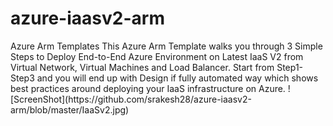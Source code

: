 # azure-iaasv2-arm
<html>
Azure Arm Templates
This Azure Arm Template walks you through 3 Simple Steps to Deploy End-to-End Azure Environment on Latest IaaS V2 from Virtual Network, Virtual Machines and Load Balancer.
Start from Step1-Step3 and you will end up with Design if fully automated way which shows best practices around deploying your IaaS infrastructure on Azure.
![ScreenShot](https://github.com/srakesh28/azure-iaasv2-arm/blob/master/IaaSv2.jpg)

</html>


